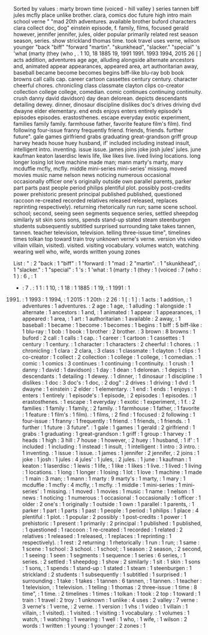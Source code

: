 Sorted by values :
marty brown time (voiced - hill valley ) series tannen biff jules mcfly place unlike brother. clara, comics doc future high intro main school verne " "mad 20th adventures. available brother buford characters clara collect doc, dog" einstein episode, f. family, films, focused gerald however, jennifer jennifer, jules, older popular primarily related rest season season, series. show strickland thomas time. took travel uses verne, wilson younger "back "biff" "forward "martin". "skunkhead", "slacker." "special" 's 'what (marty (they (who , . 1 10, 18 1885 19, 1991 1991. 1993 1994, 2015 26 [ ] acts addition, adventures age age, alluding alongside alternate ancestors and, animated appear appearances, appeared area, art authoritarian away, baseball became become becomes begins biff-like blu-ray bob book browns call calls cap. career cartoon cassettes century century. character cheerful chores. chronicling class classmate clayton clips co-creator collection college college, comedian. comic continues continuing continuity. crush danny david davidson) day dean delorean. depicts descendants detailing dewey. dinner, dinosaur discipline dislikes doc's drives driving dvd dwayne elder elementary. end ends enjoys enters entirely episode's episodes episodes. erastosthenes. escape everyday exotic experiment, families family family. farmhouse father, favorite feature film's film). find following four-issue franny frequently friend. friends, friends. further future". gale games girlfriend grabs graduating great-grandson griff group harvey heads house huey husband, if' included including instead insult, intelligent intro. inventing. issue issue. james joins joke josh jules' jules. june kaufman keaton laserdisc lewis life, like likes live. lived living locations. long longer losing lot love machine made man; mann marty's marty, mary mcduffie mcfly, mcfly. middle mini-series mini-series' missing. moved movies music name nelson news noticing numerous occasional occasionally officer one's originally outside own parallel parents, parker part parts past people period philips plentiful plot. possibly post-credits power prehistoric present principal published published, questioned raccoon re-created recorded relatives released released, replaces reprinting respectively). returning rhetorically run run; same scene school. school; second, seeing seen segments sequence series, settled sheepdog similarly sit skin sons sons, spends stand-up stated steam steenburgen students subsequently subtitled surprised surrounding take takes tannen, tannen. teacher television, television. telling three-issue time", timelines times tolkan top toward train troy unknown verne's verne. version vhs video villain villain, visited). visited. visiting vocabulary. volumes watch, watching wearing well who, wife, words written young zones 

List :
" : 2
"back : 1
"biff" : 1
"forward : 1
"mad : 2
"martin". : 1
"skunkhead", : 1
"slacker." : 1
"special" : 1
's : 1
'what : 1
(marty : 1
(they : 1
(voiced : 7
(who : 1
) : 6
, : 1
- : 7
. : 1
1 : 1
10, : 1
18 : 1
1885 : 1
19, : 1
1991 : 1
1991. : 1
1993 : 1
1994, : 1
2015 : 1
20th : 2
26 : 1
[ : 1
] : 1
acts : 1
addition, : 1
adventures : 1
adventures. : 2
age : 1
age, : 1
alluding : 1
alongside : 1
alternate : 1
ancestors : 1
and, : 1
animated : 1
appear : 1
appearances, : 1
appeared : 1
area, : 1
art : 1
authoritarian : 1
available : 2
away, : 1
baseball : 1
became : 1
become : 1
becomes : 1
begins : 1
biff : 5
biff-like : 1
blu-ray : 1
bob : 1
book : 1
brother : 2
brother. : 3
brown : 8
browns : 1
buford : 2
call : 1
calls : 1
cap. : 1
career : 1
cartoon : 1
cassettes : 1
century : 1
century. : 1
character : 1
characters : 2
cheerful : 1
chores. : 1
chronicling : 1
clara : 2
clara, : 3
class : 1
classmate : 1
clayton : 1
clips : 1
co-creator : 1
collect : 2
collection : 1
college : 1
college, : 1
comedian. : 1
comic : 1
comics : 3
continues : 1
continuing : 1
continuity. : 1
crush : 1
danny : 1
david : 1
davidson) : 1
day : 1
dean : 1
delorean. : 1
depicts : 1
descendants : 1
detailing : 1
dewey. : 1
dinner, : 1
dinosaur : 1
discipline : 1
dislikes : 1
doc : 3
doc's : 1
doc, : 2
dog" : 2
drives : 1
driving : 1
dvd : 1
dwayne : 1
einstein : 2
elder : 1
elementary. : 1
end : 1
ends : 1
enjoys : 1
enters : 1
entirely : 1
episode's : 1
episode, : 2
episodes : 1
episodes. : 1
erastosthenes. : 1
escape : 1
everyday : 1
exotic : 1
experiment, : 1
f. : 2
families : 1
family : 1
family, : 2
family. : 1
farmhouse : 1
father, : 1
favorite : 1
feature : 1
film's : 1
film). : 1
films, : 2
find : 1
focused : 2
following : 1
four-issue : 1
franny : 1
frequently : 1
friend. : 1
friends, : 1
friends. : 1
further : 1
future : 3
future". : 1
gale : 1
games : 1
gerald : 2
girlfriend : 1
grabs : 1
graduating : 1
great-grandson : 1
griff : 1
group : 1
harvey : 1
heads : 1
high : 3
hill : 7
house : 1
however, : 2
huey : 1
husband, : 1
if' : 1
included : 1
including : 1
instead : 1
insult, : 1
intelligent : 1
intro : 3
intro. : 1
inventing. : 1
issue : 1
issue. : 1
james : 1
jennifer : 2
jennifer, : 2
joins : 1
joke : 1
josh : 1
jules : 4
jules' : 1
jules, : 2
jules. : 1
june : 1
kaufman : 1
keaton : 1
laserdisc : 1
lewis : 1
life, : 1
like : 1
likes : 1
live. : 1
lived : 1
living : 1
locations. : 1
long : 1
longer : 1
losing : 1
lot : 1
love : 1
machine : 1
made : 1
main : 3
man; : 1
mann : 1
marty : 9
marty's : 1
marty, : 1
mary : 1
mcduffie : 1
mcfly : 4
mcfly, : 1
mcfly. : 1
middle : 1
mini-series : 1
mini-series' : 1
missing. : 1
moved : 1
movies : 1
music : 1
name : 1
nelson : 1
news : 1
noticing : 1
numerous : 1
occasional : 1
occasionally : 1
officer : 1
older : 2
one's : 1
originally : 1
outside : 1
own : 1
parallel : 1
parents, : 1
parker : 1
part : 1
parts : 1
past : 1
people : 1
period : 1
philips : 1
place : 4
plentiful : 1
plot. : 1
popular : 2
possibly : 1
post-credits : 1
power : 1
prehistoric : 1
present : 1
primarily : 2
principal : 1
published : 1
published, : 1
questioned : 1
raccoon : 1
re-created : 1
recorded : 1
related : 2
relatives : 1
released : 1
released, : 1
replaces : 1
reprinting : 1
respectively). : 1
rest : 2
returning : 1
rhetorically : 1
run : 1
run; : 1
same : 1
scene : 1
school : 3
school. : 1
school; : 1
season : 2
season, : 2
second, : 1
seeing : 1
seen : 1
segments : 1
sequence : 1
series : 6
series, : 1
series. : 2
settled : 1
sheepdog : 1
show : 2
similarly : 1
sit : 1
skin : 1
sons : 1
sons, : 1
spends : 1
stand-up : 1
stated : 1
steam : 1
steenburgen : 1
strickland : 2
students : 1
subsequently : 1
subtitled : 1
surprised : 1
surrounding : 1
take : 1
takes : 1
tannen : 6
tannen, : 1
tannen. : 1
teacher : 1
television, : 1
television. : 1
telling : 1
thomas : 2
three-issue : 1
time : 8
time", : 1
time. : 2
timelines : 1
times : 1
tolkan : 1
took : 2
top : 1
toward : 1
train : 1
travel : 2
troy : 1
unknown : 1
unlike : 4
uses : 2
valley : 7
verne : 3
verne's : 1
verne, : 2
verne. : 1
version : 1
vhs : 1
video : 1
villain : 1
villain, : 1
visited). : 1
visited. : 1
visiting : 1
vocabulary. : 1
volumes : 1
watch, : 1
watching : 1
wearing : 1
well : 1
who, : 1
wife, : 1
wilson : 2
words : 1
written : 1
young : 1
younger : 2
zones : 1
